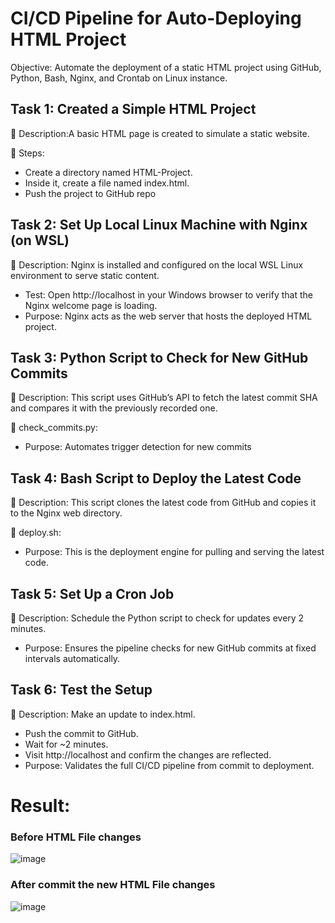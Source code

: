 # CI/CD Pipeline for Auto-Deploying HTML Project 
Objective:
Automate the deployment of a static HTML project using GitHub, Python, Bash, Nginx, and Crontab on Linux instance.

## Task 1: Created a Simple HTML Project
📄 Description:A basic HTML page is created to simulate a static website.

📁 Steps:
 - Create a directory named HTML-Project.
 - Inside it, create a file named index.html.
 - Push the project to GitHub repo
## Task 2: Set Up Local Linux Machine with Nginx (on WSL)
 📄 Description: Nginx is installed and configured on the local WSL Linux environment to serve static content.
 - Test: Open http://localhost in your Windows browser to verify that the Nginx welcome page is loading.
 - Purpose: Nginx acts as the web server that hosts the deployed HTML project.
## Task 3: Python Script to Check for New GitHub Commits

📄 Description: This script uses GitHub’s API to fetch the latest commit SHA and compares it with the previously recorded one.

📁 check_commits.py:
 - Purpose: Automates trigger detection for new commits
## Task 4: Bash Script to Deploy the Latest Code
📄 Description: This script clones the latest code from GitHub and copies it to the Nginx web directory.

📁 deploy.sh:
 - Purpose: This is the deployment engine for pulling and serving the latest code.
## Task 5: Set Up a Cron Job
📄 Description: Schedule the Python script to check for updates every 2 minutes.
 - Purpose: Ensures the pipeline checks for new GitHub commits at fixed intervals automatically.
## Task 6: Test the Setup
📄 Description: Make an update to index.html.
 - Push the commit to GitHub.
 - Wait for ~2 minutes.
 - Visit http://localhost and confirm the changes are reflected.
 - Purpose: Validates the full CI/CD pipeline from commit to deployment.
# Result:
### Before HTML File changes
![image](https://github.com/user-attachments/assets/3577e8f2-8c04-4e09-bb8b-591cd15c9857)

### After commit the new HTML File changes
![image](https://github.com/user-attachments/assets/31a231bd-352b-4c2e-981f-bb9279114cfa)

